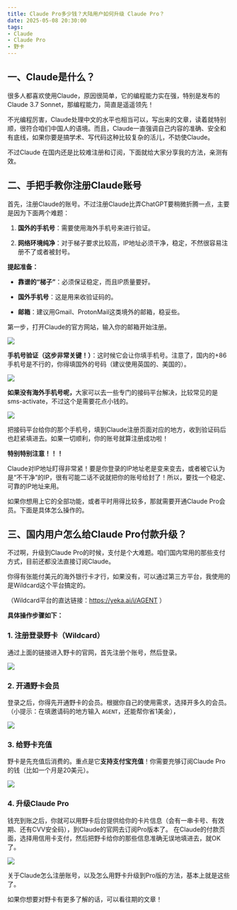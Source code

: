 ```yaml
---
title: Claude Pro多少钱？大陆用户如何升级 Claude Pro？
date: 2025-05-08 20:30:00
tags:
- Claude
- Claude Pro
- 野卡
---
```



## **一、Claude是什么？**

很多人都喜欢使用Claude，原因很简单，它的编程能力实在强，特别是发布的Claude 3.7 Sonnet，那编程能力，简直是遥遥领先！



不光编程厉害，Claude处理中文的水平也相当可以，写出来的文章，读着就特别顺，很符合咱们中国人的语境。而且，Claude一直强调自己内容的准确、安全和有底线，如果你要是搞学术、写代码这种比较复杂的活儿，不妨使Claude。



不过Claude 在国内还是比较难注册和订阅，下面就给大家分享我的方法，亲测有效。



## **二、手把手教你注册Claude账号**

首先，注册Claude的账号。不过注册Claude比弄ChatGPT要稍微折腾一点，主要是因为下面两个难题：



1. **国外的手机号**：需要使用海外手机号来进行验证。

2. **网络环境纯净**：对于梯子要求比较高，IP地址必须干净，稳定，不然很容易注册不了或者被封号。



**提起准备：**



* **靠谱的“梯子”**：必须保证稳定，而且IP质量要好。

* **国外手机号**：这是用来收验证码的。

* **邮箱**：建议用Gmail、ProtonMail这类境外的邮箱，稳妥些。



第一步，打开Claude的官方网站，输入你的邮箱开始注册。

![](https://workstation.sg.larksuite.com/space/api/box/stream/download/asynccode/?code=OTU5ODQ1ZGRmODAwYmVjMTFjYmE1MDBmNzhmMDNiMThfaGFBdnJWOE9PbHNNdmlPN3FLajhKTTF4dGFYVnhtV3FfVG9rZW46UnRFTGJTTkFXb3pWYnB4TlNycWxwakJqZzlmXzE3NDcyMjU1OTQ6MTc0NzIyOTE5NF9WNA)

**手机号验证（这步非常关键！）**：这时候它会让你填手机号。注意了，国内的+86手机号是不行的，你得填国外的号码（建议使用英国的、美国的）。

![](https://workstation.sg.larksuite.com/space/api/box/stream/download/asynccode/?code=ZjI0YzcwNWJjZTdjNGU1M2RmOTYyYmQ1YjEyMWI0M2NfNnFYVXdJcTg1ZHc1NTBSMTVMQnA3a3l1VVZPb2tlRVVfVG9rZW46TldvbWI0RmNkb3drSzF4ZWcwemxDV1F1Z1BlXzE3NDcyMjU1OTQ6MTc0NzIyOTE5NF9WNA)

**如果没有海外手机号呢，**&#x5927;家可以去一些专门的接码平台解决，比较常见的是sms-activate，不过这个是需要花点小钱的。

![](https://workstation.sg.larksuite.com/space/api/box/stream/download/asynccode/?code=YzEyNTA0MmI3ZTE2MTg5M2E4MjFkZGMyNzdiZjRmZDdfTXJSM3l4UTdmQUhOeDRmQThsQzhXeHBqWGlDcVZxV2RfVG9rZW46UGcyWWJLckFjb1ZZaG14VWFBbWx6RUh6Z1ZjXzE3NDcyMjU1OTQ6MTc0NzIyOTE5NF9WNA)

把接码平台给你的那个手机号，填到Claude注册页面对应的地方，收到验证码后也赶紧填进去。如果一切顺利，你的账号就算注册成功啦！



**特别特别注意！！！**



Claude对IP地址盯得非常紧！要是你登录的IP地址老是变来变去，或者被它认为是“不干净”的IP，很有可能二话不说就把你的账号给封了！所以，要找一个稳定、可靠的IP地址来用。





如果你想用上它的全部功能，或者平时用得比较多，那就需要开通Claude Pro会员。下面是具体怎么操作的。

## **三、国内用户怎么给Claude Pro付款升级？**

不过啊，升级到Claude Pro的时候，支付是个大难题。咱们国内常用的那些支付方式，目前还都没法直接订阅Claude。



你得有张能付美元的海外银行卡才行，如果没有，可以通过第三方平台，我使用的是Wildcard这个平台搞定的。

（Wildcard平台的直达链接：https://yeka.ai/i/AGENT ）

**具体操作步骤如下：**

### 1. **注册登录野卡（Wildcard）**



通过上面的链接进入野卡的官网，首先注册个账号，然后登录。



![](https://workstation.sg.larksuite.com/space/api/box/stream/download/asynccode/?code=ZDU0MzM2ZTgxYzY2Nzc0MWVlMjEzYWQ0NWVkNGYwZWFfaE5sb0hnVWYwbk44b0ZwVnVRVW1CTjFmZ3NPVmlUVWdfVG9rZW46T3ViZ2JkRW16b1VaOFd4MUJ4c2x4bW9TZzZjXzE3NDcyMjU1OTQ6MTc0NzIyOTE5NF9WNA)

### 2. **开通野卡会员**

登录之后，你得先开通野卡的会员。根据你自己的使用需求，选择开多久的会员。 （小提示：在填邀请码的地方输入 `AGENT`，还能帮你省1美金），

![](https://workstation.sg.larksuite.com/space/api/box/stream/download/asynccode/?code=YWFlMjViMDBkNjA5YTUwNzk2MTMwZWM5NGU1YTA4NjhfSjdJS1JFUmdtdUhmaXNqcmp3Y3VCdWlBRzFldWk1ZE1fVG9rZW46WHZFRmIzbFdSb2lQVmV4ZEwxV2xDaTlQZ0FoXzE3NDcyMjU1OTQ6MTc0NzIyOTE5NF9WNA)



### 3. **给野卡充值**

野卡是先充值后消费的。重点是它**支持支付宝充值**！你需要充够订阅Claude Pro的钱（比如一个月是20美元）。

![](https://workstation.sg.larksuite.com/space/api/box/stream/download/asynccode/?code=NDQ3ZTUyMDRjYWI3NWRiYTAyOGUzMDU3NmUzNzUxYWNfcHQyTWdpUEZGSnpxZ0JPYW10UkJyWHRxajB1eW8zY1ZfVG9rZW46TlJENWJYaFdzb3FZczR4c3Rqd2xpNnEwZ0lmXzE3NDcyMjU1OTQ6MTc0NzIyOTE5NF9WNA)

### 4. **升级Claude Pro**

钱充到账之后，你就可以用野卡后台提供给你的卡片信息（会有一串卡号、有效期、还有CVV安全码），到Claude的官网去订阅Pro版本了。 在Claude的付款页面，选择用信用卡支付，然后把野卡给你的那些信息准确无误地填进去，就OK了。

![](https://workstation.sg.larksuite.com/space/api/box/stream/download/asynccode/?code=MDNlYzQ2Y2E1MmY3MjRlMjQ5ODU1MTg1NzA2Yzc4NDNfb3p0b1pMb2VjQnBSSXVLOGxGc2I0ek15N2k2ZHF0MzRfVG9rZW46R3hrMGJ6Vm5nb0ViVGJ4MGpPNWx2bXdQZzZjXzE3NDcyMjU1OTQ6MTc0NzIyOTE5NF9WNA)

关于Claude怎么注册账号，以及怎么用野卡升级到Pro版的方法，基本上就是这些了。



如果你想要对野卡有更多了解的话，可以看往期的文章！

